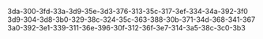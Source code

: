 3da-300-3fd-33a-3d9-35e-3d3-376-313-35c-317-3ef-334-34a-392-3f0
3d9-304-3d8-3b0-329-38c-324-35c-363-388-30b-371-34d-368-341-367
3a0-392-3e1-339-311-36e-396-30f-312-36f-3e7-314-3a5-38c-3c0-3b3
